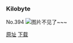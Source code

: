 ### Kilobyte
No.394
![图片不见了~~~](https://imgs.xkcd.com/comics/kilobyte.png)

[原址](https://xkcd.com//394) [下载](https://imgs.xkcd.com/comics/kilobyte.png)

